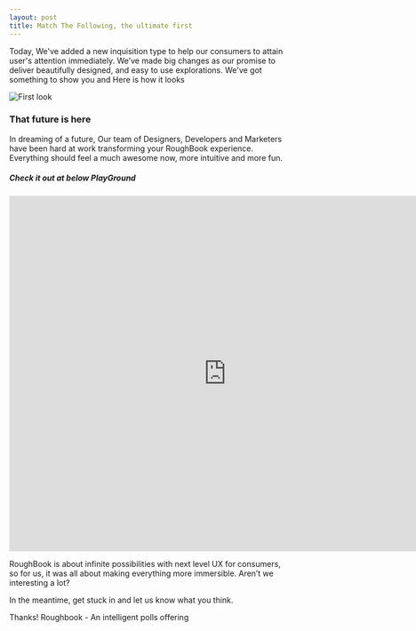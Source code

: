 ```yaml
---
layout: post
title: Match The Following, the ultimate first
---
```


Today, We've added a new inquisition type to help our consumers to attain user's attention immediately. We’ve made big
changes as our promise to deliver beautifully designed, and easy to use explorations. We've got something to show you
and Here is how it looks

![First look](https://blog.roughbook.xyz/public/images/match-the-following.gif)

### That future is here

In dreaming of a future, Our team of Designers, Developers and Marketers have been hard at work transforming your
RoughBook experience. Everything should feel a much awesome now, more intuitive and more fun. 

##### Check it out at below PlayGround

<iframe width="780" height="640" src="https://app.roughbook.xyz/play/talk-with-real-live-humans-1" frameborder="0" allowfullscreen></iframe>

RoughBook is about infinite possibilities with next level UX for consumers, so for us, it was all about making 
everything more immersible. Aren’t we interesting a lot?

In the meantime, get stuck in and let us know what you think.

Thanks!
Roughbook - An intelligent polls offering


